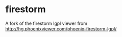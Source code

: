 firestorm
=========

A fork of the firestorm lgpl viewer from http://hg.phoenixviewer.com/phoenix-firestorm-lgpl/
